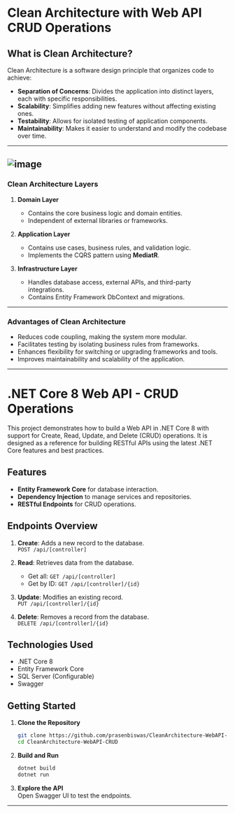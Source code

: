 # Clean Architecture with Web API CRUD Operations

## **What is Clean Architecture?**

Clean Architecture is a software design principle that organizes code to achieve:  

- **Separation of Concerns**: Divides the application into distinct layers, each with specific responsibilities.  
- **Scalability**: Simplifies adding new features without affecting existing ones.  
- **Testability**: Allows for isolated testing of application components.  
- **Maintainability**: Makes it easier to understand and modify the codebase over time.  

--- 
![image](https://github.com/user-attachments/assets/0b6a536e-295e-4a45-9e9d-878e9d3b55c1)
---

### **Clean Architecture Layers**

1. **Domain Layer**  
   - Contains the core business logic and domain entities.  
   - Independent of external libraries or frameworks.  

2. **Application Layer**  
   - Contains use cases, business rules, and validation logic.  
   - Implements the CQRS pattern using **MediatR**.  

3. **Infrastructure Layer**  
   - Handles database access, external APIs, and third-party integrations.  
   - Contains Entity Framework DbContext and migrations.    
---

### **Advantages of Clean Architecture**

- Reduces code coupling, making the system more modular.  
- Facilitates testing by isolating business rules from frameworks.  
- Enhances flexibility for switching or upgrading frameworks and tools.  
- Improves maintainability and scalability of the application.   
---

# .NET Core 8 Web API - CRUD Operations

This project demonstrates how to build a Web API in .NET Core 8 with support for Create, Read, Update, and Delete (CRUD) operations. It is designed as a reference for building RESTful APIs using the latest .NET Core features and best practices.

## Features

- **Entity Framework Core** for database interaction.
- **Dependency Injection** to manage services and repositories.
- **RESTful Endpoints** for CRUD operations.

## Endpoints Overview

1. **Create**: Adds a new record to the database.  
   `POST /api/[controller]`

2. **Read**: Retrieves data from the database.  
   - Get all: `GET /api/[controller]`  
   - Get by ID: `GET /api/[controller]/{id}`

3. **Update**: Modifies an existing record.  
   `PUT /api/[controller]/{id}`

4. **Delete**: Removes a record from the database.  
   `DELETE /api/[controller]/{id}`

## Technologies Used

- .NET Core 8
- Entity Framework Core
- SQL Server (Configurable)
- Swagger

## Getting Started

1. **Clone the Repository**  
   ```bash
   git clone https://github.com/prasenbiswas/CleanArchitecture-WebAPI-CRUD.git
   cd CleanArchitecture-WebAPI-CRUD
   ```

2. **Build and Run**  
   ```bash
   dotnet build
   dotnet run
   ```

3. **Explore the API**  
   Open Swagger UI to test the endpoints.
---
